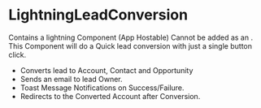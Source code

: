 # LightningLeadConversion
Contains a lightning Component (App Hostable) Cannot be added as an .
This Component will do a Quick lead conversion with just a single button click.
+ Converts lead to Account, Contact and Opportunity
+ Sends an email to lead Owner.
+ Toast Message Notifications on Success/Failure.
+ Redirects to the Converted Account after Conversion.
